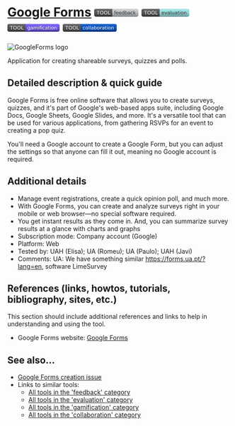 # [Google Forms](https://forms.google.com)  [<img src="images/feedback.png" align="bottom">](https://github.com/e-CLOSE/Toolbox/issues?q=label%3A01_TOOL+label%3Afeedback) [<img src="images/evaluation.png" align="bottom">](https://github.com/e-CLOSE/Toolbox/issues?q=label%3A01_TOOL+label%3Aevaluation) [<img src="images/gamification.png" align="bottom">](https://github.com/e-CLOSE/Toolbox/issues?q=label%3A01_TOOL+label%3Agamification) [<img src="images/collaboration.png" align="bottom">](https://github.com/e-CLOSE/Toolbox/issues?q=label%3A01_TOOL+label%3Acollaboration)

![GoogleForms logo](images/logo_googleforms.jpg.png)

Application for creating shareable surveys, quizzes and polls.


## Detailed description & quick guide

Google Forms is free online software that allows you to create surveys, quizzes, and it's part of Google's web-based apps suite, including Google Docs, Google Sheets, Google Slides, and more. It's a versatile tool that can be used for various applications, from gathering RSVPs for an event to creating a pop quiz. 

You'll need a Google account to create a Google Form, but you can adjust the settings so that anyone can fill it out, meaning no Google account is required.

## Additional details
- Manage event registrations, create a quick opinion poll, and much more. 
- With Google Forms, you can create and analyze surveys right in your mobile or web browser—no special software required. 
- You get instant results as they come in. And, you can summarize survey results at a glance with charts and graphs
- Subscription mode: Company account (Google)
- Platform: Web
- Tested by: UAH (Elisa); UA (Romeu); UA (Paulo); UAH (Javi)
- Comments: UA: We have something similar https://forms.ua.pt/?lang=en, software LimeSurvey


## References (links, howtos, tutorials, bibliography, sites, etc.)

This section should include additional references and links to help in
understanding and using the tool.

- Google Forms website: [Google Forms](https://forms.google.com)


## See also...

- [Google Forms creation issue](https://github.com/e-CLOSE/Toolbox/issues/120)
- Links to similar tools:
  - [All tools in the 'feedback' category](https://github.com/e-CLOSE/Toolbox/issues?q=label%3A01_TOOL+label%3Afeedback)
  - [All tools in the 'evaluation' category](https://github.com/e-CLOSE/Toolbox/issues?q=label%3A01_TOOL+label%3Aevaluation)
  - [All tools in the 'gamification' category](https://github.com/e-CLOSE/Toolbox/issues?q=label%3A01_TOOL+label%3Agamification)
  - [All tools in the 'collaboration' category](https://github.com/e-CLOSE/Toolbox/issues?q=label%3A01_TOOL+label%3Acollaboration)
